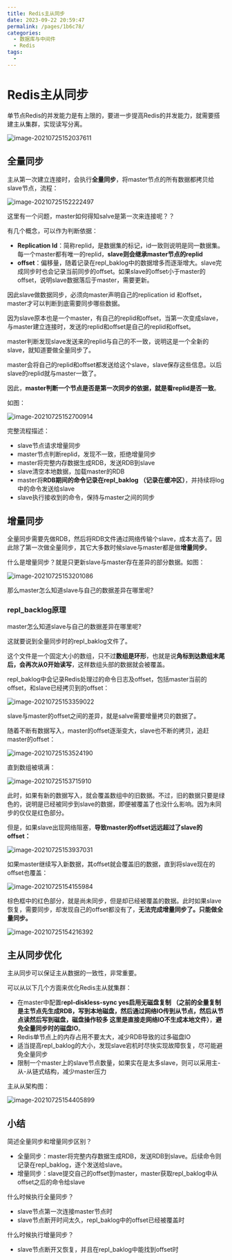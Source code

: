 ```yaml
---
title: Redis主从同步
date: 2023-09-22 20:59:47
permalink: /pages/1b6c78/
categories:
  - 数据库与中间件
  - Redis
tags:
  - 
---
```

# Redis主从同步

单节点Redis的并发能力是有上限的，要进一步提高Redis的并发能力，就需要搭建主从集群，实现读写分离。

![image-20210725152037611](https://czynotebook.oss-cn-beijing.aliyuncs.com/notebook/image-20210725152037611.png)



## 全量同步

主从第一次建立连接时，会执行**全量同步**，将master节点的所有数据都拷贝给slave节点，流程：

![image-20210725152222497](https://czynotebook.oss-cn-beijing.aliyuncs.com/notebook/image-20210725153359022.png)



这里有一个问题，master如何得知salve是第一次来连接呢？？

有几个概念，可以作为判断依据：

- **Replication Id**：简称replid，是数据集的标记，id一致则说明是同一数据集。每一个master都有唯一的replid，**slave则会继承master节点的replid**
- **offset**：偏移量，随着记录在repl_baklog中的数据增多而逐渐增大。slave完成同步时也会记录当前同步的offset。如果slave的offset小于master的offset，说明slave数据落后于master，需要更新。

因此slave做数据同步，必须向master声明自己的replication id 和offset，master才可以判断到底需要同步哪些数据。



因为slave原本也是一个master，有自己的replid和offset，当第一次变成slave，与master建立连接时，发送的replid和offset是自己的replid和offset。

master判断发现slave发送来的replid与自己的不一致，说明这是一个全新的slave，就知道要做全量同步了。

master会将自己的replid和offset都发送给这个slave，slave保存这些信息。以后slave的replid就与master一致了。

因此，**master判断一个节点是否是第一次同步的依据，就是看replid是否一致**。

如图：

![image-20210725152700914](https://czynotebook.oss-cn-beijing.aliyuncs.com/notebook/image-20210725152700914.png)



完整流程描述：

- slave节点请求增量同步
- master节点判断replid，发现不一致，拒绝增量同步
- master将完整内存数据生成RDB，发送RDB到slave
- slave清空本地数据，加载master的RDB
- master将**RDB期间的命令记录在repl_baklog   （记录在缓冲区）**，并持续将log中的命令发送给slave
- slave执行接收到的命令，保持与master之间的同步





## 增量同步

全量同步需要先做RDB，然后将RDB文件通过网络传输个slave，成本太高了。因此除了第一次做全量同步，其它大多数时候slave与master都是做**增量同步**。

什么是增量同步？就是只更新slave与master存在差异的部分数据。如图：

![image-20210725153201086](https://czynotebook.oss-cn-beijing.aliyuncs.com/notebook/image-20210725153201086.png)



那么master怎么知道slave与自己的数据差异在哪里呢?



### repl_backlog原理

master怎么知道slave与自己的数据差异在哪里呢?

这就要说到全量同步时的repl_baklog文件了。

这个文件是一个固定大小的数组，只不过**数组是环形**，也就是说**角标到达数组末尾后，会再次从0开始读写**，这样数组头部的数据就会被覆盖。

repl_baklog中会记录Redis处理过的命令日志及offset，包括master当前的offset，和slave已经拷贝到的offset：

![image-20210725153359022](https://czynotebook.oss-cn-beijing.aliyuncs.com/notebook/image-20210725153715910.png) 

slave与master的offset之间的差异，就是salve需要增量拷贝的数据了。

随着不断有数据写入，master的offset逐渐变大，slave也不断的拷贝，追赶master的offset：

![image-20210725153524190](https://czynotebook.oss-cn-beijing.aliyuncs.com/notebook/image-20210725153937031.png) 



直到数组被填满：

![image-20210725153715910](https://czynotebook.oss-cn-beijing.aliyuncs.com/notebook/image-20210725153524190.png) 

此时，如果有新的数据写入，就会覆盖数组中的旧数据。不过，旧的数据只要是绿色的，说明是已经被同步到slave的数据，即便被覆盖了也没什么影响。因为未同步的仅仅是红色部分。



但是，如果slave出现网络阻塞，**导致master的offset远远超过了slave的offset：** 

![image-20210725153937031](https://czynotebook.oss-cn-beijing.aliyuncs.com/notebook/image-20210725154155984.png) 

如果master继续写入新数据，其offset就会覆盖旧的数据，直到将slave现在的offset也覆盖：

![image-20210725154155984](https://czynotebook.oss-cn-beijing.aliyuncs.com/notebook/image-20210725152222497.png) 



棕色框中的红色部分，就是尚未同步，但是却已经被覆盖的数据。此时如果slave恢复，需要同步，却发现自己的offset都没有了，**无法完成增量同步了。只能做全量同步。**

![image-20210725154216392](https://czynotebook.oss-cn-beijing.aliyuncs.com/notebook/image-20210725154405899.png)





## 主从同步优化

主从同步可以保证主从数据的一致性，非常重要。

可以从以下几个方面来优化Redis主从就集群：

- 在master中配置r**epl-diskless-sync yes启用无磁盘复制   （之前的全量复制是主节点先生成RDB，写到本地磁盘，然后通过网络IO传到从节点，然后从节点读然后写到磁盘，磁盘操作较多  这里是直接走网络IO不生成本地文件）**，**避免全量同步时的磁盘IO**。
- Redis单节点上的内存占用不要太大，减少RDB导致的过多磁盘IO
- 适当提高repl_baklog的大小，发现slave宕机时尽快实现故障恢复，尽可能避免全量同步
- 限制一个master上的slave节点数量，如果实在是太多slave，则可以采用主-从-从链式结构，减少master压力

主从从架构图：

![image-20210725154405899](https://czynotebook.oss-cn-beijing.aliyuncs.com/notebook/image-20210725154216392.png)



## 小结

简述全量同步和增量同步区别？

- 全量同步：master将完整内存数据生成RDB，发送RDB到slave。后续命令则记录在repl_baklog，逐个发送给slave。
- 增量同步：slave提交自己的offset到master，master获取repl_baklog中从offset之后的命令给slave

什么时候执行全量同步？

- slave节点第一次连接master节点时
- slave节点断开时间太久，repl_baklog中的offset已经被覆盖时

什么时候执行增量同步？

- slave节点断开又恢复，并且在repl_baklog中能找到offset时

